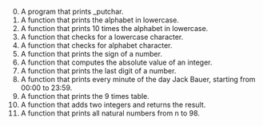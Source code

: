 0. A program that prints _putchar.
1. A function that prints the alphabet in lowercase.
2. A function that prints 10 times the alphabet in lowercase.
3. A function that checks for a lowercase character.
4. A function that checks for alphabet character.
5. A function that prints the sign of a number.
6. A function that computes the absolute value of an integer.
7. A function that prints the last digit of a number.
8. A function that prints every minute of the day Jack Bauer, starting from 00:00 to 23:59.
9. A function that prints the 9 times table.
10. A function that adds two integers and returns the result.
11. A function that prints all natural numbers from n to 98.
